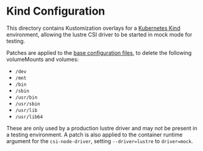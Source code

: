 # Kind Configuration

This directory contains Kustomization overlays for a [Kubernetes Kind](https://kind.sigs.k8s.io/) environment,
allowing the lustre CSI driver to be started in mock mode for testing.

Patches are applied to the [base configuration files](../../base), to delete the following volumeMounts and volumes:
- `/dev`
- `/mnt`
- `/bin`
- `/sbin`
- `/usr/bin`
- `/usr/sbin`
- `/usr/lib`
- `/usr/lib64`

These are only used by a production lustre driver and may not be present in a testing environment.
A patch is also applied to the container runtime argument for the `csi-node-driver`, setting `--driver=lustre` to 
`driver=mock`.